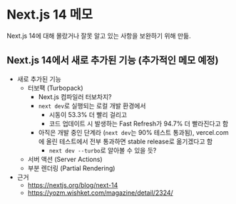 # Next.js 14 메모
Next.js 14에 대해 몰랐거나 잘못 알고 있는 사항을 보완하기 위해 만듦.

## Next.js 14에서 새로 추가된 기능 (추가적인 메모 예정)
- 새로 추가된 기능
  - 터보팩 (Turbopack)
    - Next.js 컴파일러 터보차지?
    - `next dev`로 실행되는 로컬 개발 환경에서
      - 시동이 53.3% 더 빨리 걸리고
      - 코드 업데이트 시 발생하는 Fast Refresh가 94.7% 더 빨라진다고 함
    - 아직은 개발 중인 단계라 (`next dev`는 90% 테스트 통과됨), vercel.com에 올린 테스트에서 전부 통과하면 stable release로 옮기겠다고 함
      - `next dev --turbo`로 알아볼 수 있을 듯?
  - 서버 액션 (Server Actions)
  - 부분 렌더링 (Partial Rendering)
- 근거
  - https://nextjs.org/blog/next-14
  - https://yozm.wishket.com/magazine/detail/2324/
